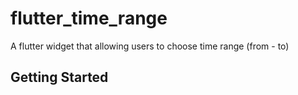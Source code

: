 # flutter_time_range

A flutter widget that allowing users to choose time range (from - to) 

## Getting Started